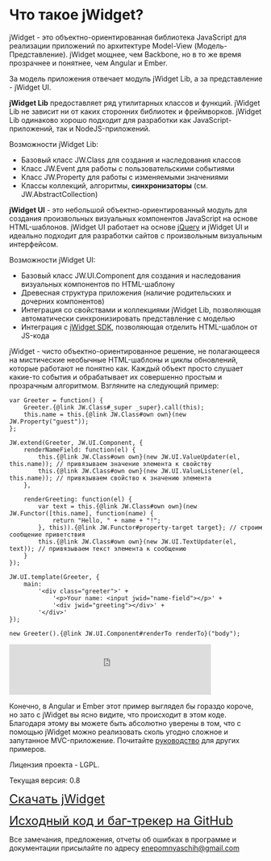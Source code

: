 ﻿# Что такое jWidget?

jWidget - это объектно-ориентированная библиотека JavaScript для реализации приложений по архитектуре Model-View
(Модель-Представление). jWidget мощнее, чем Backbone, но в то же время прозрачнее и понятнее, чем Angular и Ember.

За модель приложения отвечает модуль jWidget Lib, а за представление - jWidget UI.

**jWidget Lib** предоставляет ряд утилитарных классов и функций. jWidget Lib не зависит ни от каких сторонних библиотек и
фреймворков. jWidget Lib одинаково хорошо подходит для разработки как JavaScript-приложений, так и NodeJS-приложений.

Возможности jWidget Lib:

* Базовый класс JW.Class для создания и наследования классов
* Класс JW.Event для работы с пользовательскими событиями
* Класс JW.Property для работы с изменяемыми значениями
* Классы коллекций, алгоритмы, **синхронизаторы** (см. JW.AbstractCollection)

**jWidget UI** - это небольшой объектно-ориентированный модуль для создания произвольных визуальных компонентов JavaScript
на основе HTML-шаблонов. jWidget UI работает на основе [jQuery](http://jquery.com) и jWidget UI и идеально подходит
для разработки сайтов с произвольным визуальным интерфейсом.

Возможности jWidget UI:

* Базовый класс JW.UI.Component для создания и наследования визуальных компонентов по HTML-шаблону
* Древесная структура приложения (наличие родительских и дочерних компонентов)
* Интеграция со свойствами и коллекциями jWidget Lib, позволяющая автоматически синхронизировать представление с моделью
* Интеграция с [jWidget SDK](https://github.com/enepomnyaschih/jwsdk/wiki/), позволяющая отделить HTML-шаблон от JS-кода

jWidget - чисто объектно-ориентированное решение, не полагающееся на мистические необычные HTML-шаблоны и циклы
обновлений, которые работают не понятно как. Каждый объект просто слушает какие-то события и обрабатывает их
совершенно простым и прозрачным алгоритмом. Взгляните на следующий пример:

    var Greeter = function() {
        Greeter.{@link JW.Class#_super _super}.call(this);
        this.name = this.{@link JW.Class#own own}(new JW.Property("guest"));
    };
    
    JW.extend(Greeter, JW.UI.Component, {
        renderNameField: function(el) {
            this.{@link JW.Class#own own}(new JW.UI.ValueUpdater(el, this.name)); // привязываем значение элемента к свойству
            this.{@link JW.Class#own own}(new JW.UI.ValueListener(el, this.name)); // привязываем свойство к значению элемента
        },
        
        renderGreeting: function(el) {
            var text = this.{@link JW.Class#own own}(new JW.Functor([this.name], function(name) {
                return "Hello, " + name + "!";
            }, this)).{@link JW.Functor#property-target target}; // строим сообщение приветствия
            this.{@link JW.Class#own own}(new JW.UI.TextUpdater(el, text)); // привязываем текст элемента к сообщению
        }
    });
    
    JW.UI.template(Greeter, {
        main:
            '<div class="greeter">' +
                '<p>Your name: <input jwid="name-field"></p>' +
                '<div jwid="greeting"></div>' +
            '</div>'
    });
    
    new Greeter().{@link JW.UI.Component#renderTo renderTo}("body");

<iframe frameborder="0" width="400" height="100" src="http://enepomnyaschih.github.io/mt/0.8/greeter.html"></iframe>

Конечно, в Angular и Ember этот пример выглядел бы гораздо короче, но зато с jWidget вы ясно видите, что происходит в
этом коде. Благодаря этому вы можете быть абсолютно уверены в том, что с помощью jWidget можно реализовать сколь
угодно сложное и запутанное MVC-приложение. Почитайте [руководство](#!/guide/rusample1) для других примеров.

Лицензия проекта - LGPL.

Текущая версия: 0.8

<font size="5">[Скачать jWidget](guides/endownload/jwidget.zip)</font>

<font size="5">[Исходный код и баг-трекер на GitHub](https://github.com/enepomnyaschih/jwidget)</font>

Все замечания, предложения, отчеты об ошибках в программе и документации присылайте по адресу
[enepomnyaschih@gmail.com](mailto:enepomnyaschih@gmail.com)
